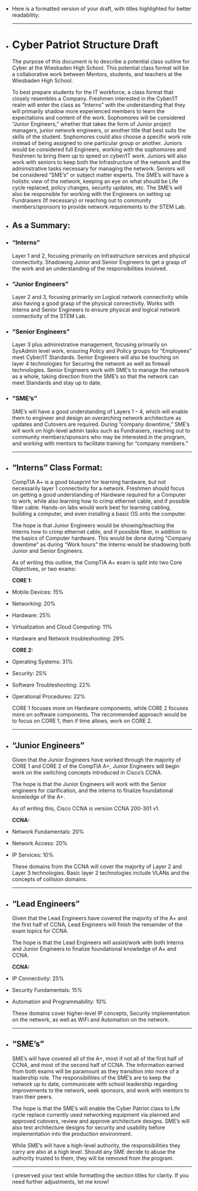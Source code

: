 - Here is a formatted version of your draft, with titles highlighted for better readability:
  
  ---
- # Cyber Patriot Structure Draft
  
  The purpose of this document is to describe a potential class outline for Cyber at the Wiesbaden High School. This potential class format will be a collaborative work between Mentors, students, and teachers at the Wiesbaden High School.
  
  To best prepare students for the IT workforce, a class format that closely resembles a Company. Freshmen interested in the Cyber/IT realm will enter the class as “Interns” with the understanding that they will primarily shadow more experienced members to learn the expectations and content of the work. Sophomores will be considered “Junior Engineers,” whether that takes the form of Junior project managers, junior network engineers, or another title that best suits the skills of the student. Sophomores could also choose a specific work role instead of being assigned to one particular group or another. Juniors would be considered full Engineers, working with the sophomores and freshmen to bring them up to speed on cyber/IT work. Juniors will also work with seniors to keep both the Infrastructure of the network and the administrative tasks necessary for managing the network. Seniors will be considered “SME’s” or subject matter experts. The SME’s will have a holistic view of the network, keeping an eye on what should be Life cycle replaced, policy changes, security updates, etc. The SME’s will also be responsible for working with the Engineers on setting up Fundraisers (If necessary) or reaching out to community members/sponsors to provide network requirements to the STEM Lab.
- ## As a Summary:
- ### “Interns”
  Layer 1 and 2, focusing primarily on Infrastructure services and physical connectivity. Shadowing Junior and Senior Engineers to get a grasp of the work and an understanding of the responsibilities involved.
- ### “Junior Engineers”
  Layer 2 and 3, focusing primarily on Logical network connectivity while also having a good grasp of the physical connectivity. Works with Interns and Senior Engineers to ensure physical and logical network connectivity of the STEM Lab.
- ### “Senior Engineers”
  Layer 3 plus administrative management, focusing primarily on SysAdmin level work, ensuring Policy and Policy groups for “Employees” meet Cyber/IT Standards. Senior Engineers will also be touching on layer 4 technologies for Securing the network as well as firewall technologies. Senior Engineers work with SME’s to manage the network as a whole, taking direction from the SME’s so that the network can meet Standards and stay up to date.
- ### “SME’s”
  SME’s will have a good understanding of Layers 1 – 4, which will enable them to engineer and design an overarching network architecture as updates and Cutovers are required. During “company downtime,” SME’s will work on high-level admin tasks such as Fundraisers, reaching out to community members/sponsors who may be interested in the program, and working with mentors to facilitate training for “company members.”
  
  ---
- ## “Interns” Class Format:
  CompTIA A+ is a good blueprint for learning hardware, but not necessarily layer 1 connectivity for a network. Freshmen should focus on getting a good understanding of Hardware required for a Computer to work, while also learning how to crimp ethernet cable, and if possible fiber cable. Hands-on labs would work best for learning cabling, building a computer, and even installing a basic OS onto the computer.
  
  The hope is that Junior Engineers would be showing/teaching the Interns how to crimp ethernet cable, and if possible fiber, in addition to the basics of Computer hardware. This would be done during “Company downtime” as during “Work hours” the Interns would be shadowing both Junior and Senior Engineers.
  
  As of writing this outline, the CompTIA A+ exam is split into two Core Objectives, or two exams:
  
  **CORE 1:**
- Mobile Devices: 15%
- Networking: 20%
- Hardware: 25%
- Virtualization and Cloud Computing: 11%
- Hardware and Network troubleshooting: 29%
  
  **CORE 2:**
- Operating Systems: 31%
- Security: 25%
- Software Troubleshooting: 22%
- Operational Procedures: 22%
  
  CORE 1 focuses more on Hardware components, while CORE 2 focuses more on software components. The recommended approach would be to focus on CORE 1, then if time allows, work on CORE 2.
  
  ---
- ## “Junior Engineers”
  Given that the Junior Engineers have worked through the majority of CORE 1 and CORE 2 of the CompTIA A+, Junior Engineers will begin work on the switching concepts introduced in Cisco’s CCNA.
  
  The hope is that the Junior Engineers will work with the Senior engineers for clarification, and the interns to finalize foundational knowledge of the A+.
  
  As of writing this, Cisco CCNA is version CCNA 200-301 v1.
  
  **CCNA:**
- Network Fundamentals: 20%
- Network Access: 20%
- IP Services: 10%
  
  These domains from the CCNA will cover the majority of Layer 2 and Layer 3 technologies. Basic layer 2 technologies include VLANs and the concepts of collision domains.
  
  ---
- ## “Lead Engineers”
  Given that the Lead Engineers have covered the majority of the A+ and the first half of CCNA, Lead Engineers will finish the remainder of the exam topics for CCNA.
  
  The hope is that the Lead Engineers will assist/work with both Interns and Junior Engineers to finalize foundational knowledge of A+ and CCNA.
  
  **CCNA:**
- IP Connectivity: 25%
- Security Fundamentals: 15%
- Automation and Programmability: 10%
  
  These domains cover higher-level IP concepts, Security implementation on the network, as well as WiFi and Automation on the network.
  
  ---
- ## “SME’s”
  SME’s will have covered all of the A+, most if not all of the first half of CCNA, and most of the second half of CCNA. The information earned from both exams will be paramount as they transition into more of a leadership role. The responsibilities of the SME’s are to keep the network up to date, communicate with school leadership regarding improvements to the network, seek sponsors, and work with mentors to train their peers.
  
  The hope is that the SME’s will enable the Cyber Patriot class to Life cycle replace currently used networking equipment via planned and approved cutovers, review and approve architecture designs. SME’s will also test architecture designs for security and usability before implementation into the production environment.
  
  While SME’s will have a high-level authority, the responsibilities they carry are also at a high level. Should any SME decide to abuse the authority trusted to them, they will be removed from the program.
  
  ---
  
  I preserved your text while formatting the section titles for clarity. If you need further adjustments, let me know!